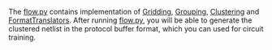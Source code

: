 The [flow.py](https://github.com/TILOS-AI-Institute/MacroPlacement/blob/main/CodeElements/CodeFlowIntegration/flow.py) contains implementation of [Gridding](https://github.com/TILOS-AI-Institute/MacroPlacement/tree/main/CodeElements/Gridding), [Grouping](https://github.com/TILOS-AI-Institute/MacroPlacement/tree/main/CodeElements/Grouping), [Clustering](https://github.com/TILOS-AI-Institute/MacroPlacement/tree/main/CodeElements/Clustering) and
[FormatTranslators](https://github.com/TILOS-AI-Institute/MacroPlacement/tree/main/CodeElements/FormatTranslators).  After running 
[flow.py](https://github.com/TILOS-AI-Institute/MacroPlacement/blob/main/CodeElements/CodeFlowIntegration/flow.py), 
you will be able to generate the clustered netlist in the protocol buffer format, which you can used for circuit training.
